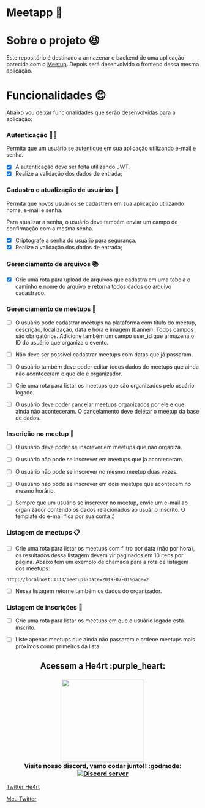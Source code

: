 # Meetapp :grimacing:

# Sobre o projeto :satisfied:

Este repositório é destinado a armazenar o backend de uma aplicação parecida com o [Meetup](https://www.meetup.com/pt-BR/). Depois será desenvolvido o frontend dessa mesma aplicação.

# Funcionalidades :blush:

Abaixo vou deixar funcionalidades que serão desenvolvidas para a aplicação:

### Autenticação :guardsman:

Permita que um usuário se autentique em sua aplicação utilizando e-mail e senha.

- [X] A autenticação deve ser feita utilizando JWT.
- [X] Realize a validação dos dados de entrada;

### Cadastro e atualização de usuários :boy: 

Permita que novos usuários se cadastrem em sua aplicação utilizando nome, e-mail e senha.

Para atualizar a senha, o usuário deve também enviar um campo de confirmação com a mesma senha.

- [X] Criptografe a senha do usuário para segurança.
- [X] Realize a validação dos dados de entrada;

### Gerenciamento de arquivos :books:

- [X] Crie uma rota para upload de arquivos que cadastra em uma tabela o caminho e nome do arquivo e retorna todos dados do arquivo cadastrado.

### Gerenciamento de meetups :file_folder:

- [ ] O usuário pode cadastrar meetups na plataforma com título do meetup, descrição, localização, data e hora e imagem (banner). Todos campos são obrigatórios. Adicione também um campo user_id que armazena o ID do usuário que organiza o evento.

- [ ] Não deve ser possível cadastrar meetups com datas que já passaram.

- [ ] O usuário também deve poder editar todos dados de meetups que ainda não aconteceram e que ele é organizador.

- [ ] Crie uma rota para listar os meetups que são organizados pelo usuário logado.

- [ ] O usuário deve poder cancelar meetups organizados por ele e que ainda não aconteceram. O cancelamento deve deletar o meetup da base de dados.

### Inscrição no meetup :pushpin:

- [ ] O usuário deve poder se inscrever em meetups que não organiza.

- [ ] O usuário não pode se inscrever em meetups que já aconteceram.

- [ ] O usuário não pode se inscrever no mesmo meetup duas vezes.

- [ ] O usuário não pode se inscrever em dois meetups que acontecem no mesmo horário.

- [ ] Sempre que um usuário se inscrever no meetup, envie um e-mail ao organizador contendo os dados relacionados ao usuário inscrito. O template do e-mail fica por sua conta :)

### Listagem de meetups :clipboard:

- [ ] Crie uma rota para listar os meetups com filtro por data (não por hora), os resultados dessa listagem devem vir paginados em 10 itens por página. Abaixo tem um exemplo de chamada para a rota de listagem dos meetups:

 ```http://localhost:3333/meetups?date=2019-07-01&page=2``` 


- [ ] Nessa listagem retorne também os dados do organizador.

### Listagem de inscrições :scroll:

- [ ] Crie uma rota para listar os meetups em que o usuário logado está inscrito.

- [ ] Liste apenas meetups que ainda não passaram e ordene meetups mais próximos como primeiros da lista.

<h2 align="center">
  Acessem a He4rt :purple_heart:
</h2>

<h3 align="center">
  <img src="https://heartdevs.com/wp-content/uploads/2018/12/logo.png" width="215"><br>
    Visite nosso discord, vamo codar junto!! :godmode:
	<a href="https://discord.io/He4rt" target="_blank">
	<img src="https://discordapp.com/api/guilds/452926217558163456/embed.png" alt="Discord server"/></a><br>
</h3>

[Twitter He4rt](https://twitter.com/He4rtDevs)

[Meu Twitter](https://twitter.com/m7AeiHe4rt)